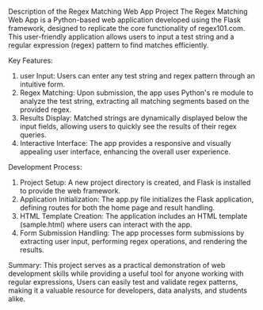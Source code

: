 Description of the Regex Matching Web App Project
The Regex Matching Web App is a Python-based web application developed using the Flask framework, designed to replicate the core functionality of regex101.com.
This user-friendly application allows users to input a test string and a regular expression (regex) pattern to find matches efficiently.

Key Features:
1) user Input: Users can enter any test string and regex pattern through an intuitive form.
2) Regex Matching: Upon submission, the app uses Python's re module to analyze the test string, extracting all matching segments based on the provided regex.
3) Results Display: Matched strings are dynamically displayed below the input fields, allowing users to quickly see the results of their regex queries.
4) Interactive Interface: The app provides a responsive and visually appealing user interface, enhancing the overall user experience.

Development Process:
1) Project Setup: A new project directory is created, and Flask is installed to provide the web framework.
2) Application Initialization: The app.py file initializes the Flask application, defining routes for both the home page and result handling.
3) HTML Template Creation: The application includes an HTML template (sample.html) where users can interact with the app.
4) Form Submission Handling: The app processes form submissions by extracting user input, performing regex operations, and rendering the results.

Summary:
This project serves as a practical demonstration of web development skills while providing a useful tool for anyone working with regular expressions,
Users can easily test and validate regex patterns, making it a valuable resource for developers, data analysts, and students alike.






